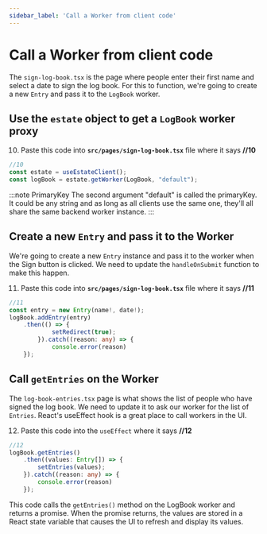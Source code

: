 ```yaml
---
sidebar_label: 'Call a Worker from client code'
---
```


# Call a Worker from client code

The `sign-log-book.tsx` is the page where people enter their first name and select a date to sign the log book. For this to function, we're going to create a new `Entry` and pass it to the `LogBook` worker.

## Use the `estate` object to get a `LogBook` worker proxy

10. Paste this code into **`src/pages/sign-log-book.tsx`** file where it says **//10**

```typescript
//10
const estate = useEstateClient();
const logBook = estate.getWorker(LogBook, "default");
```

:::note PrimaryKey
The second argument "default" is called the primaryKey. It could be any string and as long as all clients use the same one, they'll all share the same backend worker instance.
:::

## Create a new `Entry` and pass it to the Worker

We're going to create a new `Entry` instance and pass it to the worker when the Sign button is clicked. We need to update the `handleOnSubmit` function to make this happen.

11. Paste this code into **`src/pages/sign-log-book.tsx`** file where it says **//11**

```typescript
//11
const entry = new Entry(name!, date!);        
logBook.addEntry(entry)
    .then(() => {
            setRedirect(true);
        }).catch((reason: any) => {
            console.error(reason)
    });
```

## Call `getEntries` on the Worker

The `log-book-entries.tsx` page is what shows the list of people who have signed the log book.
We need to update it to ask our worker for the list of `Entries`. React's useEffect hook is a great place to call workers in the UI.

12. Paste this code into the `useEffect` where it says **//12**

```typescript
//12
logBook.getEntries()
    .then((values: Entry[]) => {
        setEntries(values);
    }).catch((reason: any) => {
        console.error(reason)
    });
```

This code calls the `getEntries()` method on the LogBook worker and returns a promise. When the promise returns, the values are stored in a React state variable that causes the UI to refresh and display its values.

